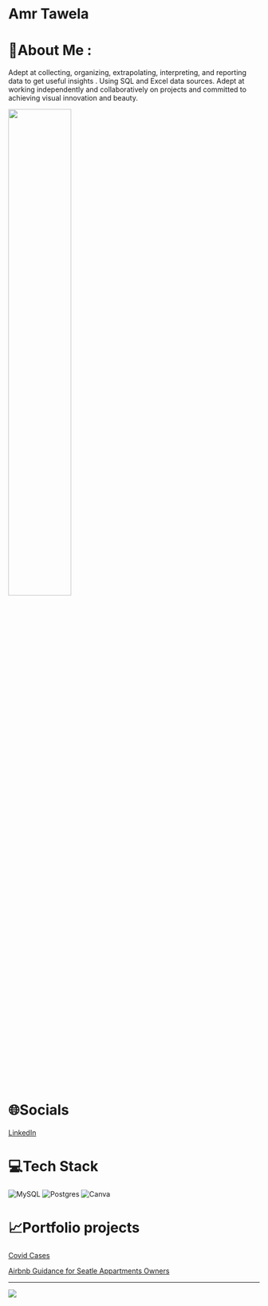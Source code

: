 # Amr Tawela

# 💫About Me :
Adept at  collecting, organizing, extrapolating, interpreting, and reporting data to get useful insights . Using SQL and Excel data sources. Adept at working independently and collaboratively on projects and committed to achieving visual innovation and beauty. 

<img src="https://images.pexels.com/photos/669621/pexels-photo-669621.jpeg?auto=compress&cs=tinysrgb&w=1260&h=750&dpr=1" width=50% height=50%>

# 🌐Socials
[LinkedIn](https://linkedin.com/in/https://www.linkedin.com/in/amr-tawela/) 

# 💻Tech Stack
![MySQL](https://img.shields.io/badge/mysql-%2300f.svg?style=for-the-badge&logo=mysql&logoColor=white) ![Postgres](https://img.shields.io/badge/postgres-%23316192.svg?style=for-the-badge&logo=postgresql&logoColor=white) ![Canva](https://img.shields.io/badge/Canva-%2300C4CC.svg?style=for-the-badge&logo=Canva&logoColor=white)

# 📈Portfolio projects 
[Covid Cases](https://github.com/Amr-Tawela/Amr-Tawela.github.io/blob/93808f1f8058320236ece4ed118a33aefa139899/covidcase.sql)

[Airbnb Guidance for Seatle Appartments Owners](https://public.tableau.com/views/Book1_16573971847890/Dashboard1?:language=en-US&publish=yes&:display_count=n&:origin=viz_share_link)


---
[![](https://visitcount.itsvg.in/api?id=Amr-Tawela&icon=0&color=0)](https://visitcount.itsvg.in)
